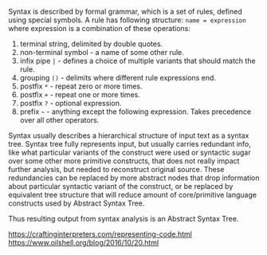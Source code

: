 Syntax is described by formal grammar, which is a set of rules, defined using special symbols.
A rule has following structure:
`name = expression`
where expression is a combination of these operations:
1. terminal string, delimited by double quotes.
2. non-terminal symbol - a name of some other rule.
3. infix pipe `|` - defines a choice of multiple variants that should match the rule.
4. grouping `()` - delimits where different rule expressions end.
5. postfix `*` - repeat zero or more times.
6. postfix `+` - repeat one or more times.
7. postfix `?` - optional expression.
8. prefix `~` - anything except the following expression. Takes precedence over all other operators.

Syntax usually describes a hierarchical structure of input text as a syntax tree. Syntax tree fully represents input, but usually carries redundant info, like what particular variants of the construct were used or syntactic sugar over some other more primitive constructs, that does not really impact further analysis, but needed to reconstruct original source. 
These redundancies can be replaced by more abstract nodes that drop information about particular syntactic variant of the construct, or be replaced by equivalent tree structure that will reduce amount of core/primitive language constructs used by Abstract Syntax Tree. 

Thus resulting output from syntax analysis is an Abstract Syntax Tree.

https://craftinginterpreters.com/representing-code.html
https://www.oilshell.org/blog/2016/10/20.html